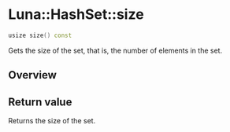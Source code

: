 # Luna::HashSet::size

```c++
usize size() const
```

Gets the size of the set, that is, the number of elements in the set. 

## Overview


## Return value
Returns the size of the set. 

